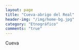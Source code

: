 ```yaml
---
layout: page
title: "Cueva-abrigo del Real"
header-img: "/img/home-bg.jpg"
category: "Etnográfico"
comments: "true"
---
```



Cueva





